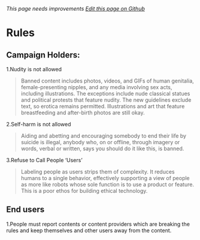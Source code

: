 *This page needs improvements [Edit this page on Github](https://github.com/Pressz/pressz.github.io/edit/master/content/The%20Pressez/Rules.md)*

# Rules

## Campaign Holders:

1.Nudity is not allowed

>Banned content includes photos, videos, and GIFs of human genitalia, female-presenting nipples, and any media involving sex acts, including illustrations. The exceptions include nude classical statues and political protests that feature nudity. The new guidelines exclude text, so erotica remains permitted. Illustrations and art that feature breastfeeding and after-birth photos are still okay.

2.Self-harm is not allowed

>Aiding and abetting and encouraging somebody to end their life by suicide is illegal, anybody who, on or offline, through imagery or words, verbal or written, says you should do it like this, is banned.

3.Refuse to Call People ‘Users’

>Labeling people as users strips them of complexity. It reduces humans to a single behavior, effectively supporting a view of people as more like robots whose sole function is to use a product or feature. This is a poor ethos for building ethical technology.

## End users

1.People must report contents or content providers which are breaking the rules and keep themselves and other users away from the content.
